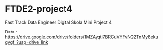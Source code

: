 # FTDE2-project4
Fast Track Data Engineer Digital Skola Mini Project 4

Data : https://drive.google.com/drive/folders/1MZAyqti7BRCuVYFvNQ2TnMy8ekugvgf_?usp=drive_link
